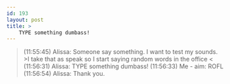 ```yaml
---
id: 193
layout: post
title: >
    TYPE something dumbass!
---
```


<blockquote>
(11:55:45) Alissa: Someone say something.  I want to test my sounds.
&gt;I take that as speak so I start saying random words in the office &lt;
(11:56:31) Alissa: TYPE something dumbass!
(11:56:33) Me - aim: ROFL
(11:56:54) Alissa: Thank you.
</blockquote>
